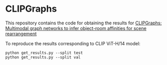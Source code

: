 # CLIPGraphs

This repository contains the code for obtaining the results for [CLIPGraphs: Multimodal graph networks to infer object-room affinities for scene rearrangement](https://clipgraphs.github.io)

To reproduce the results corresponding to CLIP ViT-H/14 model:
```
python get_results.py --split test
python get_results.py --split val
```